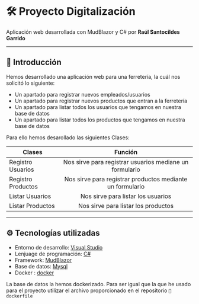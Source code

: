# :hammer_and_wrench: Proyecto Digitalización

Aplicación web desarrollada con MudBlazor y C# por **Raúl Santocildes Garrido**

---
## :scroll: Introducción

Hemos desarrollado una aplicación web para una ferretería, la cuál nos solicitó lo siguiente:
- Un apartado para registrar nuevos empleados/usuarios
- Un apartado para registrar nuevos productos que entran a la ferretería
- Un apartado para listar todos los usuarios que tengamos en nuestra base de datos
- Un apartado para listar todos los productos que tengamos en nuestra base de datos 

Para ello hemos desarollado las siguientes Clases:

|Clases            |Función                                                  |
|------------------|:-------------------------------------------------------:|
|Registro Usuarios |Nos sirve para registrar usuarios  mediane un formulario |
|Registro Productos|Nos sirve para registrar productos mediante un formulario|
|Listar Usuarios   |Nos sirve para listar los usuarios                       |
|Listar Productos  |Nos sirve para listar los productos                      |



---
## :gear: Tecnologías utilizadas
* Entorno de desarrollo: [Visual Studio](https://visualstudio.microsoft.com/es/)
* Lenjuage de programación: [C#](https://dotnet.microsoft.com/es-es/languages/csharp)
* Framework: [MudBlazor](https://mudblazor.com/)
* Base de datos: [Mysql](https://www.mysql.com/) 
* Docker : [docker](https://www.docker.com/)

La base de datos la hemos dockerizado. Para ser igual que la que he usado para el proyecto utilizar el archivo proporcionado en el repositorio ```📜 dockerfile```
